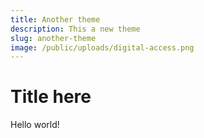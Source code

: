 ```yaml
---
title: Another theme
description: This a new theme
slug: another-theme
image: /public/uploads/digital-access.png
---
```

# Title here

Hello world!